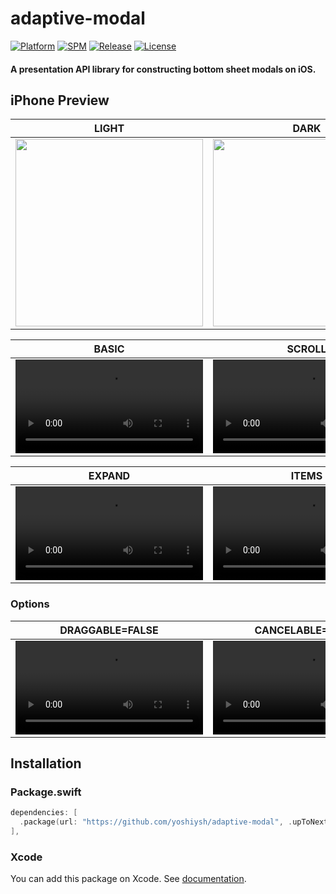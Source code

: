 # adaptive-modal
  
[![Platform](https://img.shields.io/badge/Platform-iOS-lightgrey.svg)](https://developer.apple.com/ios/)
[![SPM](https://img.shields.io/badge/SPM-compatible-brightgreen.svg)](https://swift.org/package-manager/)
[![Release](https://img.shields.io/github/v/release/yoshiysh/adaptive-modal)](https://github.com/yoshiysh/adaptive-modal/releases/latest)
[![License](https://img.shields.io/github/license/yoshiysh/adaptive-modal)](https://github.com/yoshiysh/adaptive-modal/blob/main/LICENSE)

#### A presentation API library for constructing bottom sheet modals on iOS.

## iPhone Preview

| LIGHT | DARK |
| -- | -- |
|<img src="https://github.com/yoshiysh/adaptive-modal/assets/22577999/7f5bac08-336d-4409-a79b-ce515fc7c0c4" width="300"> | <img src="https://github.com/yoshiysh/adaptive-modal/assets/22577999/5ca1e098-732d-4b73-8b45-6edbb1c30f50" width="300"> |

| BASIC | SCROLL |
| --- | --- |
| <video src="https://github.com/yoshiysh/adaptive-modal/assets/22577999/4c4dbc29-02b3-4780-bc11-1f445fafa98b" width="300"> | <video src="https://github.com/yoshiysh/adaptive-modal/assets/22577999/07ef1013-2110-4bc9-9bb8-c29ca731a329" width="300"> |

| EXPAND | ITEMS |
| --- | --- |
| <video src="https://github.com/yoshiysh/adaptive-modal/assets/22577999/d47a1060-d2b5-47f2-9770-e03315e46bd8" width="300"> | <video src="https://github.com/yoshiysh/adaptive-modal/assets/22577999/4239c642-fd38-4e65-adb9-52f5aae1b49d" width="300"> |

### Options

| DRAGGABLE=FALSE | CANCELABLE=FALSE |
| --- | --- |
| <video src="https://github.com/yoshiysh/adaptive-modal/assets/22577999/2cddd601-a17a-4962-984d-3bfeb8b52109" width="300"> | <video src="https://github.com/yoshiysh/adaptive-modal/assets/22577999/6cf70532-b7b2-47e6-bd29-34932e2e0658" width="300"> |

## Installation

### Package.swift
```swift
dependencies: [
  .package(url: "https://github.com/yoshiysh/adaptive-modal", .upToNextMajor(from: "0.6.0")),
],
```

### Xcode

You can add this package on Xcode.
See [documentation](https://developer.apple.com/documentation/swift_packages/adding_package_dependencies_to_your_app).
